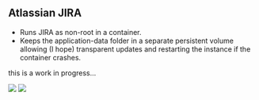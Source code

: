Atlassian JIRA
--------------

- Runs JIRA as non-root in a container.
- Keeps the application-data folder in a separate persistent volume allowing (I hope) transparent updates and restarting the instance if the container crashes. 

this is a work in progress...



[![](https://images.microbadger.com/badges/image/tekii/atlassian-jira-software.svg)](http://microbadger.com/images/tekii/atlassian-jira-software "Get your own image badge on microbadger.com")  [![](https://images.microbadger.com/badges/version/tekii/atlassian-jira-software.svg)](http://microbadger.com/images/tekii/atlassian-jira-software "Get your own version badge on microbadger.com")
